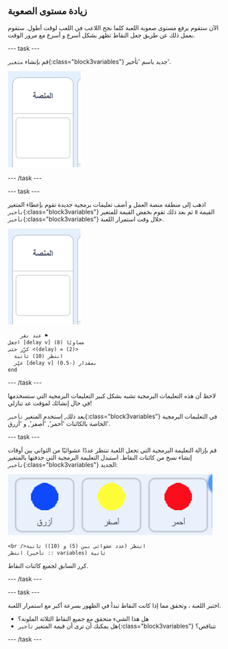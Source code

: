 ## زيادة مستوى الصعوبة

الآن ستقوم برفع مستوى صعوبة اللعبة كلما نجح اللاعب في اللعب لوقت أطول. ستقوم بعمل ذلك عن طريق جعل النقاط تظهر بشكل أسرع و أسرع مع مرور الوقت.

--- task ---

قم بإنشاء `متغير`{:class="block3variables"} جديد  باسم 'تأخير'.

![كائن منصة العمل](images/stage-sprite.png)

--- /task ---

--- task ---

اذهب إلى منطقة منصة العمل و أضف تعليمات برمجية جديدة تقوم بإعطاء المتغير `تأخير`{:class="block3variables"} القيمة `8` ثم بعد ذلك تقوم بخفض القيمة للمتغير `تأخير`{:class="block3variables"} خلال وقت استمرار اللعبة.

![كائن منصة العمل](images/stage-sprite.png)

```blocks3
    عند نقر ⚑
اجعل [delay v] مساويًا (8)
كرِّر حتى <(delay) = (2)> 
  انتظر (10) ثانية
  غيِّر [delay v] بمقدار (-0.5)
end
```

--- /task ---

لاحظ أن هذه التعليمات البرمجية تشبه بشكل كبير التعليمات البرمجية التي ستسخدمها في حال إنشائك لمؤقت عد تنازلي!

بعد ذلك, استخدم المتغير `تأخير`{:class="block3variables"} في التعليمات البرمجية الخاصة بالكائنات 'أحمر', 'أصفر', و 'أزرق'.

--- task ---

قم بإزالة التعليمة البرمجية التي تجعل اللعبة تنتظر عددًا عشوائيًا من الثواني بين أوقات إنشاء نسخ من كائنات النقاط. استبدل التعليمة البرمجية التي حذفتها بالمتغير `تأخير`{:class="block3variables"} الجديد:

![لقطة الشاشة](images/all-dots.png)

```blocks3
<br />انتظر (عدد عشوائي بين (5) و (10)) ثانية
انتظر (تأخير :: variables) ثانية
```

كرر السابق لجميع كائنات النقاط.

--- /task ---

--- task ---

اختبر اللعبة ، وتحقق مما إذا كانت النقاط تبدأ في الظهور بسرعة أكبر مع استمرار اللعبة.

+ هل هذا الشيء متحقق مع جميع النقاط الثلاثة الملونة؟
+ هل يمكنك أن ترى أن قيمة المتغير `تأخير`{:class="block3variables"} تتناقص؟

--- /task ---